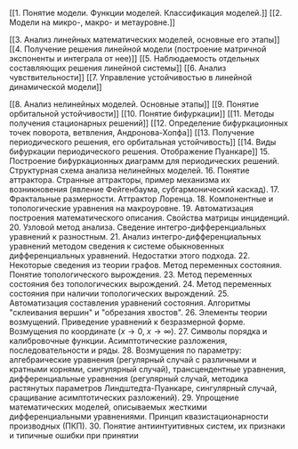 [[1. Понятие модели. Функции моделей. Классификация моделей.]] 
[[2. Модели на микро-, макро- и метауровне.]]

[[3. Анализ линейных математических моделей, основные его этапы]]
[[4. Получение решения линейной модели (построение матричной экспоненты и интеграла от нее)]]
[[5. Наблюдаемость отдельных составляющих решения линейной системы]]
[[6. Анализ чувствительности]]
[[7. Управление устойчивостью в линейной динамической модели]]

[[8. Анализ нелинейных моделей. Основные этапы]]
[[9. Понятие орбитальной устойчивости]]
[[10. Понятие бифуркации]]
[[11. Методы получения стационарных решений]]
[[12. Определение бифуркационных точек поворота, ветвления, Андронова-Хопфа]]
[[13. Получение периодического решения, его орбитальная устойчивость]]
[[14. Виды бифуркации периодического решения. Отображение Пуанкаре]]
15. Построение бифуркационных диаграмм для периодических решений. Структурная схема анализа нелинейных моделей.
16. Понятие аттрактора. Странные аттракторы, пример механизма их возникновения (явление Фейгенбаума, субгармонический каскад).
17. Фрактальные размерности. Аттрактор Лоренца.
18. Компонентные и топологические уравнения на макроуровне.
19. Автоматизация построения математического описания. Свойства матрицы инциденций.
20. Узловой метод анализа. Сведение интегро-дифференциальных уравнений к разностным.
21. Анализ интегро-дифференциальных уравнений методом сведения к системе обыкновенных дифференциальных уравнений. Недостатки этого подхода.
22. Некоторые сведения из теории графов. Метод переменных состояния. Понятие топологического вырождения.
23. Метод переменных состояния без топологических вырождений.
24. Метод переменных состояния при наличии топологических вырождений.
25. Автоматизация составления уравнений состояния. Алгоритмы "склеивания вершин" и "обрезания хвостов".
26. Элементы теории возмущений. Приведение уравнений к безразмерной форме. Возмущения по координате ($x\rightarrow0$, $x\rightarrow\infty$).
27. Символы порядка и калибровочные функции. Асимптотические разложения, последовательности и ряды.
28. Возмущения по параметру: алгебраические уравнения (регулярный случай с различными и кратными корнями, сингулярный случай), трансцендентные уравнения, дифференциальные уравнения (регулярный случай, методика растянутых параметров Линдштедта-Пуанкаре, сингулярный случай, сращивание асимптотических разложений).
29. Упрощение математических моделей, описываемых жесткими дифференциальными уравнениями. Принцип квазистационарности производных (ПКП).
30. Понятие антиинтуитивных систем, их признаки и типичные ошибки при принятии 